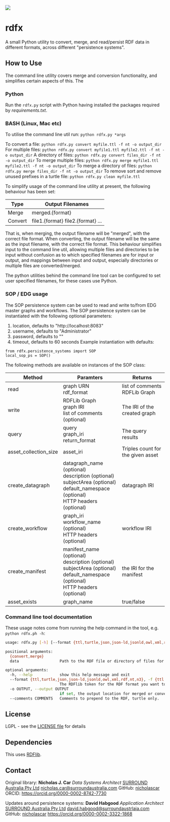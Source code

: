 ![](https://surroundaustralia.com/themes/custom/surround_australia/surround-logo-dark.svg)

# rdfx

A small Python utility to convert, merge, and read/persist RDF data in different formats, across different "persistence
systems".

## How to Use

The command line utility covers merge and conversion functionality, and simplifies certain aspects of this. The

### Python

Run the `rdfx.py` script with Python having installed the packages required by _requirements.txt_.

### BASH (Linux, Mac etc)

To utilise the command line util run:
`python rdfx.py *args`

To convert a file:
`python rdfx.py convert myfile.ttl -f nt -o output_dir`
For multiple files:
`python rdfx.py convert myfile1.ttl myfile2.ttl -f nt -o output_dir`
A directory of files:
`python rdfx.py convert files_dir -f nt -o output_dir`
To merge multiple files:
`python rdfx.py merge myfile1.ttl myfile2.ttl -f nt -o output_dir`
To merge a directory of files:
`python rdfx.py merge files_dir -f nt -o output_dir`
To remove sort and remove unused prefixes in a turtle file:
`python rdfx.py clean myfile.ttl`

To simplify usage of the command line utility at present, the following behaviour has been set:

Type | Output Filenames
---|---
Merge | merged.{format}
Convert | file1.{format} file2.{format} ...

That is, when merging, the output filename will be "merged", with the correct file format.
When converting, the output filename will be the same as the input filename, with the correct file format.
This behaviour simplifies input to the command line util, allowing multiple files and directories to be input without
confusion as to which specified filenames are for input or output, and mappings between input and output, especially
directories or multiple files are converted/merged.

The python utilities behind the command line tool can be configured to set user specified filenames, for these cases
use Python.

### SOP / EDG usage

The SOP persistence system can be used to read and write to/from EDG master graphs and workflows. The SOP persistence
system can be instantiated with the following optional parameters:

1. location, defaults to "http://localhost:8083"
2. username, defaults to "Administrator"
3. password, defaults to ""
4. timeout, defaults to 60 seconds
   Example instantiation with defaults:

```
from rdfx.persistence_systems import SOP
local_sop_ps = SOP()
```

The following methods are available on instances of the SOP class:

| Method                | Paramters                                                                                                                                            | Returns                           |
|-----------------------|------------------------------------------------------------------------------------------------------------------------------------------------------|-----------------------------------|
| read                  | graph URN<br/> rdf_format                                                                                                                            | list of comments<br/>RDFLib Graph |
| write                 | RDFLib Graph<br/> graph IRI<br/> list of comments (optional)                                                                                         | The IRI of the created graph      |
| query                 | query<br/> graph_iri<br/> return_format                                                                                                              | The query results                 |
| asset_collection_size | asset_iri                                                                                                                                            | Triples count for the given asset |
| create_datagraph      | datagraph_name (optional) <br/>description (optional)<br/> subjectArea (optional)<br/> default_namespace (optional)<br/>HTTP  headers (optional)     | datagraph IRI                     |
| create_workflow       | graph_iri<br/> workflow_name (optional)<br/>HTTP  headers (optional)                                                                                 | workflow IRI                      |
| create_manifest       | manifest_name (optional)<br/> description (optional)<br/> subjectArea (optional)<br/> default_namespace (optional)<br/> HTTP headers (optional)<br/> | the IRI for the manifest          |
| asset_exists          | graph_name                                                                                                                                           | true/false                        |

### Command line tool documentation

These usage notes come from running the help command in the tool, e.g. `python rdfx.ph -h`:

```bash
usage: rdfx.py [-h] [--format {ttl,turtle,json,json-ld,jsonld,owl,xml,rdf,nt,n3}] [-o OUTPUT] [--comments COMMENTS] {convert,merge} data [data ...]

positional arguments:
  {convert,merge}
  data                  Path to the RDF file or directory of files for merging or conversion.

optional arguments:
  -h, --help            show this help message and exit
  --format {ttl,turtle,json,json-ld,jsonld,owl,xml,rdf,nt,n3}, -f {ttl,turtle,json,json-ld,jsonld,owl,xml,rdf,nt,n3}
                        The RDFlib token for the RDF format you want to convert the RDF file to.
  -o OUTPUT, --output OUTPUT
                        if set, the output location for merged or converted files, defaults to the current working directory
  --comments COMMENTS   Comments to prepend to the RDF, turtle only.
```

## License

LGPL - see the [LICENSE file](LICENSE) for details

## Dependencies

This uses [RDFlib](https://pypi.org/project/rdflib/).

## Contact

Original library:
**Nicholas J. Car**
*Data Systems Architect*
[SURROUND Australia Pty Ltd](http://surroundaustralia.com)
<nicholas.car@surroundaustralia.com>
GitHub: [nicholascar](https://github.com/nicholascar)
ORCID: <https://orcid.org/0000-0002-8742-7730>

Updates around persistence systems:
**David Habgood**
*Application Architect*
[SURROUND Australia Pty Ltd](https://surroundaustralia.com)
<david.habgood@surroundaustrlaia.com>
GitHub: [nicholascar](https://github.com/recalcitrantsupplant)
https://orcid.org/0000-0002-3322-1868
